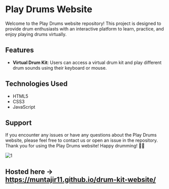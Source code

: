 # Play Drums Website
Welcome to the Play Drums website repository! This project is designed to provide drum enthusiasts with an interactive platform to learn, practice, and enjoy playing drums virtually.

## Features
- **Virtual Drum Kit**: Users can access a virtual drum kit and play different drum sounds using their keyboard or mouse.

## Technologies Used
- HTML5
- CSS3
- JavaScript

## Support
If you encounter any issues or have any questions about the Play Drums website, please feel free to contact us or open an issue in the repository.
Thank you for using the Play Drums website! Happy drumming! 🥁🎶

![1](https://github.com/Muntajir11/drum-kit-website/assets/91109805/3a81dd4a-05b9-4013-a66d-6a4f203864e1)

## Hosted here -> https://muntajir11.github.io/drum-kit-website/
